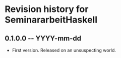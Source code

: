 # Revision history for SeminararbeitHaskell

## 0.1.0.0 -- YYYY-mm-dd

* First version. Released on an unsuspecting world.
